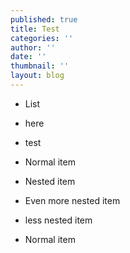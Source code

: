 ```yaml
---
published: true
title: Test
categories: ''
author: ''
date: ''
thumbnail: ''
layout: blog
---
```

- List
- here 
- test

- Normal item
 - Nested item
  - Even more nested item
 - less nested item
- Normal item
